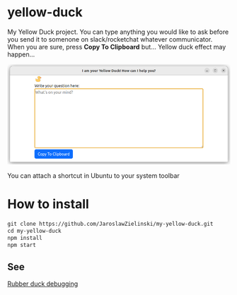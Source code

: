 # yellow-duck

My Yellow Duck project. You can type anything you would like to ask
before you send it to somenone on slack/rocketchat whatever communicator.
When you are sure, press **Copy To Clipboard** but... Yellow duck effect may happen...

![](docs/yellowduck.png)

You can attach a shortcut in Ubuntu to your system toolbar

# How to install
```shell
git clone https://github.com/JaroslawZielinski/my-yellow-duck.git
cd my-yellow-duck
npm install
npm start
```

## See
[Rubber duck debugging](https://en.wikipedia.org/wiki/Rubber_duck_debugging)